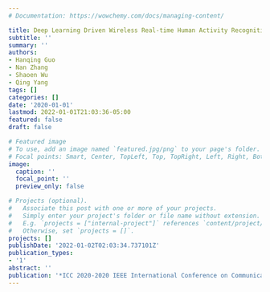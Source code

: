 ```yaml
---
# Documentation: https://wowchemy.com/docs/managing-content/

title: Deep Learning Driven Wireless Real-time Human Activity Recognition
subtitle: ''
summary: ''
authors:
- Hanqing Guo
- Nan Zhang
- Shaoen Wu
- Qing Yang
tags: []
categories: []
date: '2020-01-01'
lastmod: 2022-01-01T21:03:36-05:00
featured: false
draft: false

# Featured image
# To use, add an image named `featured.jpg/png` to your page's folder.
# Focal points: Smart, Center, TopLeft, Top, TopRight, Left, Right, BottomLeft, Bottom, BottomRight.
image:
  caption: ''
  focal_point: ''
  preview_only: false

# Projects (optional).
#   Associate this post with one or more of your projects.
#   Simply enter your project's folder or file name without extension.
#   E.g. `projects = ["internal-project"]` references `content/project/deep-learning/index.md`.
#   Otherwise, set `projects = []`.
projects: []
publishDate: '2022-01-02T02:03:34.737101Z'
publication_types:
- '1'
abstract: ''
publication: '*ICC 2020-2020 IEEE International Conference on Communications (ICC)*'
---
```

